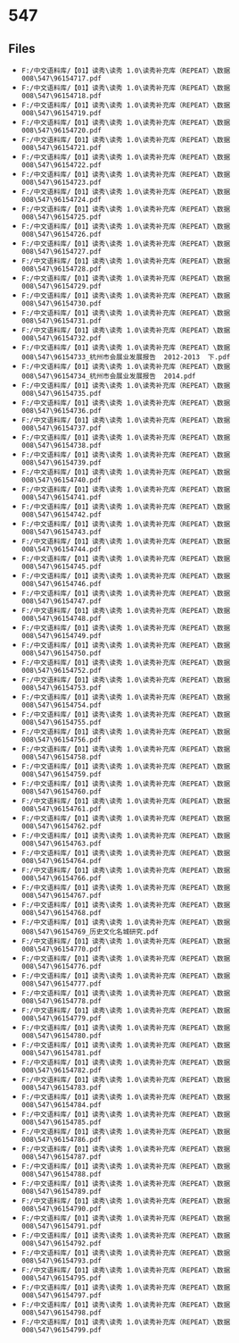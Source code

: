 # 547

## Files

- `F:/中文语料库/【01】读秀\读秀 1.0\读秀补充库（REPEAT）\数据008\547\96154717.pdf`
- `F:/中文语料库/【01】读秀\读秀 1.0\读秀补充库（REPEAT）\数据008\547\96154718.pdf`
- `F:/中文语料库/【01】读秀\读秀 1.0\读秀补充库（REPEAT）\数据008\547\96154719.pdf`
- `F:/中文语料库/【01】读秀\读秀 1.0\读秀补充库（REPEAT）\数据008\547\96154720.pdf`
- `F:/中文语料库/【01】读秀\读秀 1.0\读秀补充库（REPEAT）\数据008\547\96154721.pdf`
- `F:/中文语料库/【01】读秀\读秀 1.0\读秀补充库（REPEAT）\数据008\547\96154722.pdf`
- `F:/中文语料库/【01】读秀\读秀 1.0\读秀补充库（REPEAT）\数据008\547\96154723.pdf`
- `F:/中文语料库/【01】读秀\读秀 1.0\读秀补充库（REPEAT）\数据008\547\96154724.pdf`
- `F:/中文语料库/【01】读秀\读秀 1.0\读秀补充库（REPEAT）\数据008\547\96154725.pdf`
- `F:/中文语料库/【01】读秀\读秀 1.0\读秀补充库（REPEAT）\数据008\547\96154726.pdf`
- `F:/中文语料库/【01】读秀\读秀 1.0\读秀补充库（REPEAT）\数据008\547\96154727.pdf`
- `F:/中文语料库/【01】读秀\读秀 1.0\读秀补充库（REPEAT）\数据008\547\96154728.pdf`
- `F:/中文语料库/【01】读秀\读秀 1.0\读秀补充库（REPEAT）\数据008\547\96154729.pdf`
- `F:/中文语料库/【01】读秀\读秀 1.0\读秀补充库（REPEAT）\数据008\547\96154730.pdf`
- `F:/中文语料库/【01】读秀\读秀 1.0\读秀补充库（REPEAT）\数据008\547\96154731.pdf`
- `F:/中文语料库/【01】读秀\读秀 1.0\读秀补充库（REPEAT）\数据008\547\96154732.pdf`
- `F:/中文语料库/【01】读秀\读秀 1.0\读秀补充库（REPEAT）\数据008\547\96154733_杭州市会展业发展报告  2012-2013  下.pdf`
- `F:/中文语料库/【01】读秀\读秀 1.0\读秀补充库（REPEAT）\数据008\547\96154734_杭州市会展业发展报告  2014.pdf`
- `F:/中文语料库/【01】读秀\读秀 1.0\读秀补充库（REPEAT）\数据008\547\96154735.pdf`
- `F:/中文语料库/【01】读秀\读秀 1.0\读秀补充库（REPEAT）\数据008\547\96154736.pdf`
- `F:/中文语料库/【01】读秀\读秀 1.0\读秀补充库（REPEAT）\数据008\547\96154737.pdf`
- `F:/中文语料库/【01】读秀\读秀 1.0\读秀补充库（REPEAT）\数据008\547\96154738.pdf`
- `F:/中文语料库/【01】读秀\读秀 1.0\读秀补充库（REPEAT）\数据008\547\96154739.pdf`
- `F:/中文语料库/【01】读秀\读秀 1.0\读秀补充库（REPEAT）\数据008\547\96154740.pdf`
- `F:/中文语料库/【01】读秀\读秀 1.0\读秀补充库（REPEAT）\数据008\547\96154741.pdf`
- `F:/中文语料库/【01】读秀\读秀 1.0\读秀补充库（REPEAT）\数据008\547\96154742.pdf`
- `F:/中文语料库/【01】读秀\读秀 1.0\读秀补充库（REPEAT）\数据008\547\96154743.pdf`
- `F:/中文语料库/【01】读秀\读秀 1.0\读秀补充库（REPEAT）\数据008\547\96154744.pdf`
- `F:/中文语料库/【01】读秀\读秀 1.0\读秀补充库（REPEAT）\数据008\547\96154745.pdf`
- `F:/中文语料库/【01】读秀\读秀 1.0\读秀补充库（REPEAT）\数据008\547\96154746.pdf`
- `F:/中文语料库/【01】读秀\读秀 1.0\读秀补充库（REPEAT）\数据008\547\96154747.pdf`
- `F:/中文语料库/【01】读秀\读秀 1.0\读秀补充库（REPEAT）\数据008\547\96154748.pdf`
- `F:/中文语料库/【01】读秀\读秀 1.0\读秀补充库（REPEAT）\数据008\547\96154749.pdf`
- `F:/中文语料库/【01】读秀\读秀 1.0\读秀补充库（REPEAT）\数据008\547\96154750.pdf`
- `F:/中文语料库/【01】读秀\读秀 1.0\读秀补充库（REPEAT）\数据008\547\96154752.pdf`
- `F:/中文语料库/【01】读秀\读秀 1.0\读秀补充库（REPEAT）\数据008\547\96154753.pdf`
- `F:/中文语料库/【01】读秀\读秀 1.0\读秀补充库（REPEAT）\数据008\547\96154754.pdf`
- `F:/中文语料库/【01】读秀\读秀 1.0\读秀补充库（REPEAT）\数据008\547\96154755.pdf`
- `F:/中文语料库/【01】读秀\读秀 1.0\读秀补充库（REPEAT）\数据008\547\96154756.pdf`
- `F:/中文语料库/【01】读秀\读秀 1.0\读秀补充库（REPEAT）\数据008\547\96154758.pdf`
- `F:/中文语料库/【01】读秀\读秀 1.0\读秀补充库（REPEAT）\数据008\547\96154759.pdf`
- `F:/中文语料库/【01】读秀\读秀 1.0\读秀补充库（REPEAT）\数据008\547\96154760.pdf`
- `F:/中文语料库/【01】读秀\读秀 1.0\读秀补充库（REPEAT）\数据008\547\96154761.pdf`
- `F:/中文语料库/【01】读秀\读秀 1.0\读秀补充库（REPEAT）\数据008\547\96154762.pdf`
- `F:/中文语料库/【01】读秀\读秀 1.0\读秀补充库（REPEAT）\数据008\547\96154763.pdf`
- `F:/中文语料库/【01】读秀\读秀 1.0\读秀补充库（REPEAT）\数据008\547\96154764.pdf`
- `F:/中文语料库/【01】读秀\读秀 1.0\读秀补充库（REPEAT）\数据008\547\96154766.pdf`
- `F:/中文语料库/【01】读秀\读秀 1.0\读秀补充库（REPEAT）\数据008\547\96154767.pdf`
- `F:/中文语料库/【01】读秀\读秀 1.0\读秀补充库（REPEAT）\数据008\547\96154768.pdf`
- `F:/中文语料库/【01】读秀\读秀 1.0\读秀补充库（REPEAT）\数据008\547\96154769_历史文化名城研究.pdf`
- `F:/中文语料库/【01】读秀\读秀 1.0\读秀补充库（REPEAT）\数据008\547\96154770.pdf`
- `F:/中文语料库/【01】读秀\读秀 1.0\读秀补充库（REPEAT）\数据008\547\96154776.pdf`
- `F:/中文语料库/【01】读秀\读秀 1.0\读秀补充库（REPEAT）\数据008\547\96154777.pdf`
- `F:/中文语料库/【01】读秀\读秀 1.0\读秀补充库（REPEAT）\数据008\547\96154778.pdf`
- `F:/中文语料库/【01】读秀\读秀 1.0\读秀补充库（REPEAT）\数据008\547\96154779.pdf`
- `F:/中文语料库/【01】读秀\读秀 1.0\读秀补充库（REPEAT）\数据008\547\96154780.pdf`
- `F:/中文语料库/【01】读秀\读秀 1.0\读秀补充库（REPEAT）\数据008\547\96154781.pdf`
- `F:/中文语料库/【01】读秀\读秀 1.0\读秀补充库（REPEAT）\数据008\547\96154782.pdf`
- `F:/中文语料库/【01】读秀\读秀 1.0\读秀补充库（REPEAT）\数据008\547\96154783.pdf`
- `F:/中文语料库/【01】读秀\读秀 1.0\读秀补充库（REPEAT）\数据008\547\96154784.pdf`
- `F:/中文语料库/【01】读秀\读秀 1.0\读秀补充库（REPEAT）\数据008\547\96154785.pdf`
- `F:/中文语料库/【01】读秀\读秀 1.0\读秀补充库（REPEAT）\数据008\547\96154786.pdf`
- `F:/中文语料库/【01】读秀\读秀 1.0\读秀补充库（REPEAT）\数据008\547\96154787.pdf`
- `F:/中文语料库/【01】读秀\读秀 1.0\读秀补充库（REPEAT）\数据008\547\96154788.pdf`
- `F:/中文语料库/【01】读秀\读秀 1.0\读秀补充库（REPEAT）\数据008\547\96154789.pdf`
- `F:/中文语料库/【01】读秀\读秀 1.0\读秀补充库（REPEAT）\数据008\547\96154790.pdf`
- `F:/中文语料库/【01】读秀\读秀 1.0\读秀补充库（REPEAT）\数据008\547\96154791.pdf`
- `F:/中文语料库/【01】读秀\读秀 1.0\读秀补充库（REPEAT）\数据008\547\96154792.pdf`
- `F:/中文语料库/【01】读秀\读秀 1.0\读秀补充库（REPEAT）\数据008\547\96154793.pdf`
- `F:/中文语料库/【01】读秀\读秀 1.0\读秀补充库（REPEAT）\数据008\547\96154795.pdf`
- `F:/中文语料库/【01】读秀\读秀 1.0\读秀补充库（REPEAT）\数据008\547\96154797.pdf`
- `F:/中文语料库/【01】读秀\读秀 1.0\读秀补充库（REPEAT）\数据008\547\96154798.pdf`
- `F:/中文语料库/【01】读秀\读秀 1.0\读秀补充库（REPEAT）\数据008\547\96154799.pdf`
